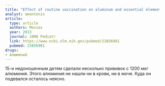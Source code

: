```yaml
---
title: "Effect of routine vaccination on aluminum and essential element levels in preterm infants"
analyst: amantonio
article:
  type: article
  authors: Movsas
  year: 2013
  journal: JAMA Pediatr
  link: https://www.ncbi.nlm.nih.gov/pubmed/23856981
  pubmed: 23856981
drugs:
- Алюминий
---
```


15-и недоношенным детям сделали несколько прививок с 1200 мкг алюминия. Этого алюминия не нашли ни в крови, ни в моче. Куда он подевался осталось неясно.
